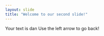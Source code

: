 ```yaml
---
layout: slide
title: "Welcome to our second slide!"
---
```

Your text is dan
Use the left arrow to go back!
